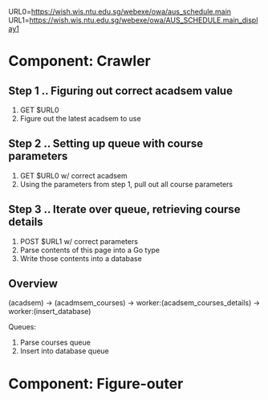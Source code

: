 URL0=https://wish.wis.ntu.edu.sg/webexe/owa/aus_schedule.main
URL1=https://wish.wis.ntu.edu.sg/webexe/owa/AUS_SCHEDULE.main_display1


# Component: Crawler

## Step 1 .. Figuring out correct acadsem value

1. GET $URL0
1. Figure out the latest acadsem to use

## Step 2 .. Setting up queue with course parameters

1. GET $URL0 w/ correct acadsem
1. Using the parameters from step 1, pull out all course parameters

## Step 3 .. Iterate over queue, retrieving course details

1. POST $URL1 w/ correct parameters
1. Parse contents of this page into a Go type
1. Write those contents into a database


## Overview

(acadsem) -> (acadmsem_courses) -> worker:(acadsem_courses_details) -> worker:(insert_database)

Queues:
1. Parse courses queue
1. Insert into database queue

# Component: Figure-outer
